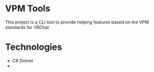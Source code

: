 # VPM Tools

This project is a CLI tool to provide helping features based on the VPM standards for VRChat

# Technologies

- C# Dotnet
- 